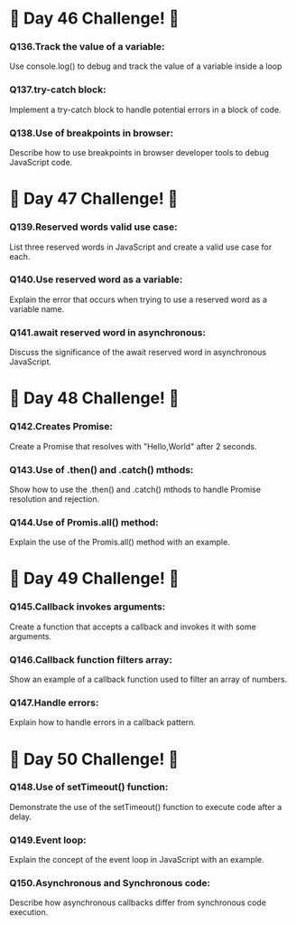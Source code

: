 <h1>🚀 Day 46 Challenge! 🚀</h1>
<p><h3><strong>Q136.Track the value of a variable:</strong></h3>Use console.log() to debug and track the value of a variable inside a loop</p>
<p><h3><strong>Q137.try-catch block:</strong></h3>Implement a try-catch block to handle potential errors in a block of code.</p>
<p><h3><strong>Q138.Use of breakpoints in browser:</strong></h3>Describe how to use breakpoints in browser developer tools to debug JavaScript code.</p>
<h1>🚀 Day 47 Challenge! 🚀</h1>
<p><h3><strong>Q139.Reserved words valid use case:</strong></h3>List three reserved words in JavaScript and create a valid use case for each.</p>
<p><h3><strong>Q140.Use reserved word as a variable:</strong></h3>Explain the error that occurs when trying to use a reserved word as a variable name.</p>
<p><h3><strong>Q141.await reserved word in asynchronous:</strong></h3>Discuss the significance of the await reserved word in asynchronous JavaScript.</p>
<h1>🚀 Day 48 Challenge! 🚀</h1>
<p><h3><strong>Q142.Creates Promise:</strong></h3>Create a Promise that resolves with "Hello,World" after 2 seconds.</p>
<p><h3><strong>Q143.Use of .then() and .catch() mthods:</strong></h3>Show how to use the .then() and .catch() mthods to handle Promise resolution and rejection.</p>
<p><h3><strong>Q144.Use of Promis.all() method:</strong></h3>Explain the use of the Promis.all() method with an example.</p>
<h1>🚀 Day 49 Challenge! 🚀</h1>
<p><h3><strong>Q145.Callback invokes arguments:</strong></h3>Create a function that accepts a callback and invokes it with some arguments.</p>
<p><h3><strong>Q146.Callback function filters array:</strong></h3>Show an example of a callback function used to filter an array of numbers.</p>
<p><h3><strong>Q147.Handle errors:</strong></h3>Explain how to handle errors in a callback pattern.</p>
<h1>🚀 Day 50 Challenge! 🚀</h1>
<p><h3><strong>Q148.Use of setTimeout() function:</strong></h3>Demonstrate the use of the setTimeout() function to execute code after a delay.</p>
<p><h3><strong>Q149.Event loop:</strong></h3>Explain the concept of the event loop in JavaScript with an example.</p>
<p><h3><strong>Q150.Asynchronous and Synchronous code:</strong></h3>Describe how asynchronous callbacks differ from synchronous code execution.</p>

